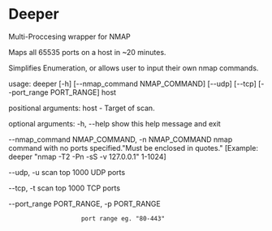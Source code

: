 # Deeper
Multi-Proccesing wrapper for NMAP

Maps all 65535 ports on a host in ~20 minutes.

Simplifies Enumeration, or allows user to input their own nmap commands.

usage: deeper [-h] [--nmap_command NMAP_COMMAND] [--udp] [--tcp]
              [--port_range PORT_RANGE]
              host

positional arguments:
  host                  -  Target of scan.

optional arguments:
  -h, --help            show this help message and exit
  
  --nmap_command NMAP_COMMAND, -n NMAP_COMMAND
                        nmap command with no ports specified."Must be enclosed in quotes." 
                        [Example: deeper "nmap -T2 -Pn -sS -v 127.0.0.1" 1-1024]
                        
  --udp, -u             scan top 1000 UDP ports
  
  --tcp, -t             scan top 1000 TCP ports
  
  --port_range PORT_RANGE, -p PORT_RANGE
  
                        port range eg. "80-443"
